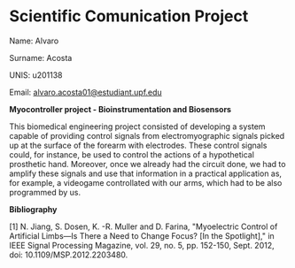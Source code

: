 # Scientific Comunication Project
Name: Alvaro 

Surname: Acosta 

UNIS: u201138 

Email: alvaro.acosta01@estudiant.upf.edu 

**Myocontroller project - Bioinstrumentation and Biosensors**

This biomedical engineering project consisted of developing a system capable of providing control signals from electromyographic signals picked up at the surface of the forearm with electrodes. These control signals could, for instance, be used to control the actions of a hypothetical prosthetic hand. Moreover, once we already had the circuit done, we had to amplify these signals and use that information in a practical application as, for example, a videogame controllated with our arms, which had to be also programmed by us.

**Bibliography**

[1] N. Jiang, S. Dosen, K. -R. Muller and D. Farina, "Myoelectric Control of Artificial Limbs—Is There a Need to Change Focus? [In the Spotlight]," in IEEE Signal Processing Magazine, vol. 29, no. 5, pp. 152-150, Sept. 2012, doi: 10.1109/MSP.2012.2203480.
